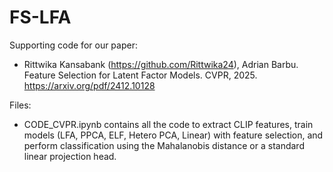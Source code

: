 # FS-LFA
Supporting code for our paper:
- Rittwika Kansabank (https://github.com/Rittwika24), Adrian Barbu. Feature Selection for Latent Factor Models. CVPR, 2025. 
https://arxiv.org/pdf/2412.10128

Files:
- CODE_CVPR.ipynb contains all the code to extract CLIP features, train models (LFA, PPCA, ELF, Hetero PCA, Linear) with feature selection, and perform classification using the Mahalanobis distance or a standard linear projection head.
